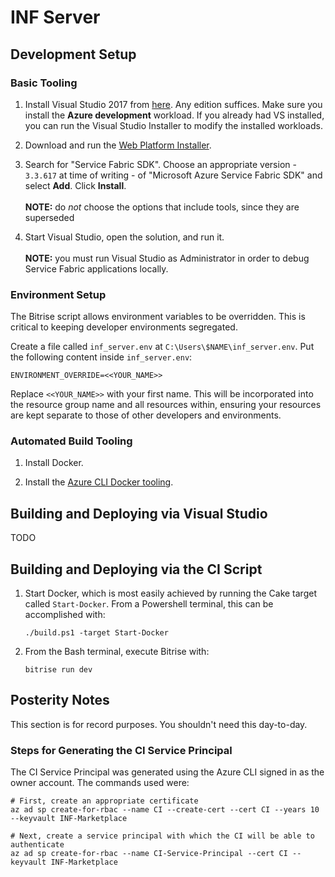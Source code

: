 # INF Server

## Development Setup

### Basic Tooling

1. Install Visual Studio 2017 from [here](https://visualstudio.microsoft.com/downloads/). Any edition suffices. Make sure you install the **Azure development** workload. If you already had VS installed, you can run the Visual Studio Installer to modify the installed workloads.

2. Download and run the [Web Platform Installer](https://www.microsoft.com/web/downloads/platform.aspx).

3. Search for "Service Fabric SDK". Choose an appropriate version - `3.3.617` at time of writing - of "Microsoft Azure Service Fabric SDK" and select **Add**. Click **Install**.
<br /><br />
**NOTE:** do _not_ choose the options that include tools, since they are superseded

4. Start Visual Studio, open the solution, and run it.
<br /><br />
**NOTE:** you must run Visual Studio as Administrator in order to debug Service Fabric applications locally.

### Environment Setup

The Bitrise script allows environment variables to be overridden. This is critical to keeping developer environments segregated.

Create a file called `inf_server.env` at `C:\Users\$NAME\inf_server.env`. Put the following content inside `inf_server.env`:

```
ENVIRONMENT_OVERRIDE=<<YOUR_NAME>>
```

Replace `<<YOUR_NAME>>` with your first name. This will be incorporated into the resource group name and all resources within, ensuring your resources are kept separate to those of other developers and environments.

### Automated Build Tooling

1. Install Docker.

2. Install the [Azure CLI Docker tooling](https://docs.microsoft.com/en-us/cli/azure/run-azure-cli-docker?view=azure-cli-latest).

## Building and Deploying via Visual Studio

TODO

## Building and Deploying via the CI Script

1. Start Docker, which is most easily achieved by running the Cake target called `Start-Docker`. From a Powershell terminal, this can be accomplished with:
    ```
    ./build.ps1 -target Start-Docker
    ```
2. From the Bash terminal, execute Bitrise with:

    ```
    bitrise run dev
    ```

## Posterity Notes

This section is for record purposes. You shouldn't need this day-to-day.

### Steps for Generating the CI Service Principal

The CI Service Principal was generated using the Azure CLI signed in as the owner account. The commands used were:

```
# First, create an appropriate certificate
az ad sp create-for-rbac --name CI --create-cert --cert CI --years 10 --keyvault INF-Marketplace

# Next, create a service principal with which the CI will be able to authenticate
az ad sp create-for-rbac --name CI-Service-Principal --cert CI --keyvault INF-Marketplace
```
